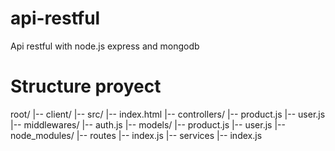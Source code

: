 # api-restful
Api restful with node.js  express  and mongodb

# Structure proyect

root/
|-- client/
    |-- src/
    |-- index.html
|-- controllers/
    |-- product.js
    |-- user.js
|-- middlewares/
    |-- auth.js
|-- models/
    |-- product.js
    |-- user.js
|-- node_modules/
|-- routes
    |-- index.js
|-- services
    |-- index.js